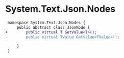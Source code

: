 # System.Text.Json.Nodes

``` diff
 namespace System.Text.Json.Nodes {
     public abstract class JsonNode {
+        public virtual T GetValue<T>();
-        public virtual TValue GetValue<TValue>();

     }
 }
```
